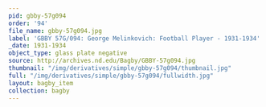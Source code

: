 ```yaml
---
pid: gbby-57g094
order: '94'
file_name: gbby-57g094.jpg
label: 'GBBY 57G/094: George Melinkovich: Football Player - 1931-1934'
_date: 1931-1934
object_type: glass plate negative
source: http://archives.nd.edu/Bagby/GBBY-57g094.jpg
thumbnail: "/img/derivatives/simple/gbby-57g094/thumbnail.jpg"
full: "/img/derivatives/simple/gbby-57g094/fullwidth.jpg"
layout: bagby_item
collection: bagby
---
```

